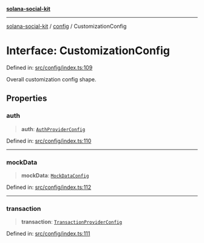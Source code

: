 [**solana-social-kit**](../../README.md)

***

[solana-social-kit](../../README.md) / [config](../README.md) / CustomizationConfig

# Interface: CustomizationConfig

Defined in: [src/config/index.ts:109](https://github.com/SendArcade/solana-social-starter/blob/98f94bb63d3814df24512365f6ae706d273e698f/src/config/index.ts#L109)

Overall customization config shape.

## Properties

### auth

> **auth**: [`AuthProviderConfig`](AuthProviderConfig.md)

Defined in: [src/config/index.ts:110](https://github.com/SendArcade/solana-social-starter/blob/98f94bb63d3814df24512365f6ae706d273e698f/src/config/index.ts#L110)

***

### mockData

> **mockData**: [`MockDataConfig`](MockDataConfig.md)

Defined in: [src/config/index.ts:112](https://github.com/SendArcade/solana-social-starter/blob/98f94bb63d3814df24512365f6ae706d273e698f/src/config/index.ts#L112)

***

### transaction

> **transaction**: [`TransactionProviderConfig`](TransactionProviderConfig.md)

Defined in: [src/config/index.ts:111](https://github.com/SendArcade/solana-social-starter/blob/98f94bb63d3814df24512365f6ae706d273e698f/src/config/index.ts#L111)
